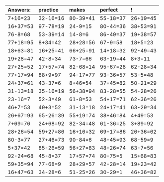 | Answers: | practice | makes | perfect | ! |
| :--- | :--- | :--- | :--- | :--- |
| 7+16=23 | 32-16=16 | 80-39=41 | 55-18=37 | 26+19=45 | 
| 16+37=53 | 97-78=19 | 24-9=15 | 80-44=36 | 38+53=91 | 
| 76-8=68 | 53-39=14 | 14-8=6 | 86-49=37 | 19+38=57 | 
| 77+18=95 | 8+34=42 | 28+28=56 | 67-9=58 | 18+5=23 | 
| 18+63=81 | 16+25=41 | 66+25=91 | 14+18=32 | 92-49=43 | 
| 19+28=47 | 42-8=34 | 73-7=66 | 63-19=44 | 8+3=11 | 
| 27+25=52 | 17+57=74 | 82-68=14 | 95-67=28 | 62-28=34 | 
| 77+17=94 | 88+9=97 | 94-17=77 | 93-36=57 | 53-5=48 | 
| 24+37=61 | 43-37=6 | 8+46=54 | 37+45=82 | 50-21=29 | 
| 31-13=18 | 35-16=19 | 56+38=94 | 83-28=55 | 54-28=26 | 
| 23-16=7 | 52-3=49 | 61-8=53 | 54+17=71 | 62-36=26 | 
| 46+7=53 | 49+3=52 | 31-13=18 | 24+17=41 | 63-29=34 | 
| 26+67=93 | 65-26=39 | 55+19=74 | 38+46=84 | 4+49=53 | 
| 7+69=76 | 24+68=92 | 82-34=48 | 61-36=25 | 3+89=92 | 
| 28+26=54 | 59+27=86 | 16+16=32 | 69+17=86 | 26+36=62 | 
| 80-3=77 | 27+46=73 | 90-84=6 | 48+45=93 | 68-59=9 | 
| 5+37=42 | 85-26=59 | 56+27=83 | 48+26=74 | 63-7=56 | 
| 92-24=68 | 45-8=37 | 17+57=74 | 80-75=5 | 15+68=83 | 
| 59+35=94 | 77-68=9 | 28+29=57 | 42-28=14 | 19+23=42 | 
| 16+47=63 | 34-28=6 | 51-25=26 | 30-29=1 | 46+36=82 | 
